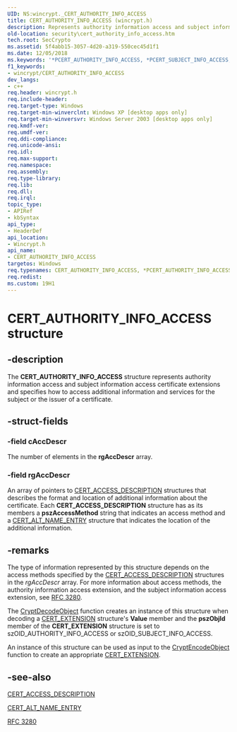 ```yaml
---
UID: NS:wincrypt._CERT_AUTHORITY_INFO_ACCESS
title: CERT_AUTHORITY_INFO_ACCESS (wincrypt.h)
description: Represents authority information access and subject information access certificate extensions and specifies how to access additional information and services for the subject or the issuer of a certificate.
old-location: security\cert_authority_info_access.htm
tech.root: SecCrypto
ms.assetid: 5f4abb15-3057-4d20-a319-550cec45d1f1
ms.date: 12/05/2018
ms.keywords: '*PCERT_AUTHORITY_INFO_ACCESS, *PCERT_SUBJECT_INFO_ACCESS, CERT_AUTHORITY_INFO_ACCESS, CERT_AUTHORITY_INFO_ACCESS structure [Security], CERT_SUBJECT_INFO_ACCESS, CERT_SUBJECT_INFO_ACCESS structure [Security], PCERT_AUTHORITY_INFO_ACCESS, PCERT_AUTHORITY_INFO_ACCESS structure pointer [Security], PCERT_SUBJECT_INFO_ACCESS, PCERT_SUBJECT_INFO_ACCESS structure pointer [Security], _crypto2_cert_authority_info_access, security.cert_authority_info_access, wincrypt/CERT_AUTHORITY_INFO_ACCESS, wincrypt/CERT_SUBJECT_INFO_ACCESS, wincrypt/PCERT_AUTHORITY_INFO_ACCESS, wincrypt/PCERT_SUBJECT_INFO_ACCESS'
f1_keywords:
- wincrypt/CERT_AUTHORITY_INFO_ACCESS
dev_langs:
- c++
req.header: wincrypt.h
req.include-header: 
req.target-type: Windows
req.target-min-winverclnt: Windows XP [desktop apps only]
req.target-min-winversvr: Windows Server 2003 [desktop apps only]
req.kmdf-ver: 
req.umdf-ver: 
req.ddi-compliance: 
req.unicode-ansi: 
req.idl: 
req.max-support: 
req.namespace: 
req.assembly: 
req.type-library: 
req.lib: 
req.dll: 
req.irql: 
topic_type:
- APIRef
- kbSyntax
api_type:
- HeaderDef
api_location:
- Wincrypt.h
api_name:
- CERT_AUTHORITY_INFO_ACCESS
targetos: Windows
req.typenames: CERT_AUTHORITY_INFO_ACCESS, *PCERT_AUTHORITY_INFO_ACCESS, CERT_SUBJECT_INFO_ACCESS, *PCERT_SUBJECT_INFO_ACCESS
req.redist: 
ms.custom: 19H1
---
```


# CERT_AUTHORITY_INFO_ACCESS structure


## -description


The <b>CERT_AUTHORITY_INFO_ACCESS</b> structure represents authority information access and subject information access certificate extensions and specifies how to access additional information and services for the subject or the issuer of a certificate.


## -struct-fields




### -field cAccDescr

The number of elements in the <b>rgAccDescr</b> array.


### -field rgAccDescr

An array of pointers to 
<a href="https://docs.microsoft.com/windows/desktop/api/wincrypt/ns-wincrypt-cert_access_description">CERT_ACCESS_DESCRIPTION</a> structures that describes the format and location of additional information about the certificate. Each <b>CERT_ACCESS_DESCRIPTION</b> structure has as its members a <b>pszAccessMethod</b> string that indicates an access method and a 
<a href="https://docs.microsoft.com/windows/desktop/api/wincrypt/ns-wincrypt-cert_alt_name_entry">CERT_ALT_NAME_ENTRY</a> structure that indicates the location of the additional information.


## -remarks



The type of information represented by this structure depends on the access methods specified by the <a href="https://docs.microsoft.com/windows/desktop/api/wincrypt/ns-wincrypt-cert_access_description">CERT_ACCESS_DESCRIPTION</a> structures in the <i>rgAccDescr</i> array. For more information about access methods, the authority information access extension, and the subject information access extension, see <a href="http://go.microsoft.com/fwlink/p/?linkid=104367">RFC 3280</a>.

The <a href="https://docs.microsoft.com/windows/desktop/api/wincrypt/nf-wincrypt-cryptdecodeobject">CryptDecodeObject</a> function creates an instance of this structure when decoding a 
<a href="https://docs.microsoft.com/windows/desktop/api/wincrypt/ns-wincrypt-cert_extension">CERT_EXTENSION</a> structure's <b>Value</b> member and the <b>pszObjId</b> member of the <b>CERT_EXTENSION</b> structure is set to szOID_AUTHORITY_INFO_ACCESS or szOID_SUBJECT_INFO_ACCESS.

An instance of this structure can be used as input to the <a href="https://docs.microsoft.com/windows/desktop/api/wincrypt/nf-wincrypt-cryptencodeobject">CryptEncodeObject</a> function to create an appropriate <a href="https://docs.microsoft.com/windows/desktop/api/wincrypt/ns-wincrypt-cert_extension">CERT_EXTENSION</a>.




## -see-also




<a href="https://docs.microsoft.com/windows/desktop/api/wincrypt/ns-wincrypt-cert_access_description">CERT_ACCESS_DESCRIPTION</a>



<a href="https://docs.microsoft.com/windows/desktop/api/wincrypt/ns-wincrypt-cert_alt_name_entry">CERT_ALT_NAME_ENTRY</a>



<a href="http://go.microsoft.com/fwlink/p/?linkid=104367">RFC 3280</a>
 

 

